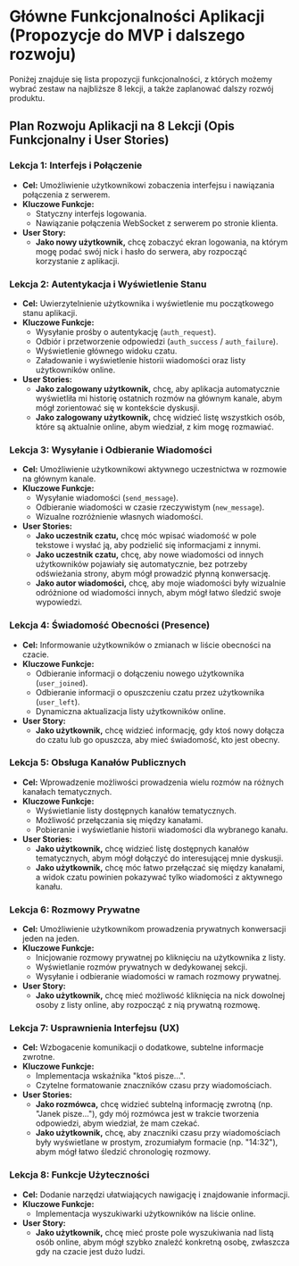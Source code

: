 # Główne Funkcjonalności Aplikacji (Propozycje do MVP i dalszego rozwoju)

Poniżej znajduje się lista propozycji funkcjonalności, z których możemy wybrać zestaw na najbliższe 8 lekcji, a także zaplanować dalszy rozwój produktu.


## Plan Rozwoju Aplikacji na 8 Lekcji (Opis Funkcjonalny i User Stories)

### Lekcja 1: Interfejs i Połączenie

-   **Cel:** Umożliwienie użytkownikowi zobaczenia interfejsu i nawiązania połączenia z serwerem.
-   **Kluczowe Funkcje:**
    -   Statyczny interfejs logowania.
    -   Nawiązanie połączenia WebSocket z serwerem po stronie klienta.
-   **User Story:**
    -   **Jako nowy użytkownik,** chcę zobaczyć ekran logowania, na którym mogę podać swój nick i hasło do serwera, aby rozpocząć korzystanie z aplikacji.

### Lekcja 2: Autentykacja i Wyświetlenie Stanu

-   **Cel:** Uwierzytelnienie użytkownika i wyświetlenie mu początkowego stanu aplikacji.
-   **Kluczowe Funkcje:**
    -   Wysyłanie prośby o autentykację (`auth_request`).
    -   Odbiór i przetworzenie odpowiedzi (`auth_success` / `auth_failure`).
    -   Wyświetlenie głównego widoku czatu.
    -   Załadowanie i wyświetlenie historii wiadomości oraz listy użytkowników online.
-   **User Stories:**
    -   **Jako zalogowany użytkownik,** chcę, aby aplikacja automatycznie wyświetliła mi historię ostatnich rozmów na głównym kanale, abym mógł zorientować się w kontekście dyskusji.
    -   **Jako zalogowany użytkownik,** chcę widzieć listę wszystkich osób, które są aktualnie online, abym wiedział, z kim mogę rozmawiać.

### Lekcja 3: Wysyłanie i Odbieranie Wiadomości

-   **Cel:** Umożliwienie użytkownikowi aktywnego uczestnictwa w rozmowie na głównym kanale.
-   **Kluczowe Funkcje:**
    -   Wysyłanie wiadomości (`send_message`).
    -   Odbieranie wiadomości w czasie rzeczywistym (`new_message`).
    -   Wizualne rozróżnienie własnych wiadomości.
-   **User Stories:**
    -   **Jako uczestnik czatu,** chcę móc wpisać wiadomość w pole tekstowe i wysłać ją, aby podzielić się informacjami z innymi.
    -   **Jako uczestnik czatu,** chcę, aby nowe wiadomości od innych użytkowników pojawiały się automatycznie, bez potrzeby odświeżania strony, abym mógł prowadzić płynną konwersację.
    -   **Jako autor wiadomości,** chcę, aby moje wiadomości były wizualnie odróżnione od wiadomości innych, abym mógł łatwo śledzić swoje wypowiedzi.

### Lekcja 4: Świadomość Obecności (Presence)

-   **Cel:** Informowanie użytkowników o zmianach w liście obecności na czacie.
-   **Kluczowe Funkcje:**
    -   Odbieranie informacji o dołączeniu nowego użytkownika (`user_joined`).
    -   Odbieranie informacji o opuszczeniu czatu przez użytkownika (`user_left`).
    -   Dynamiczna aktualizacja listy użytkowników online.
-   **User Story:**
    -   **Jako użytkownik,** chcę widzieć informację, gdy ktoś nowy dołącza do czatu lub go opuszcza, aby mieć świadomość, kto jest obecny.

### Lekcja 5: Obsługa Kanałów Publicznych

-   **Cel:** Wprowadzenie możliwości prowadzenia wielu rozmów na różnych kanałach tematycznych.
-   **Kluczowe Funkcje:**
    -   Wyświetlanie listy dostępnych kanałów tematycznych.
    -   Możliwość przełączania się między kanałami.
    -   Pobieranie i wyświetlanie historii wiadomości dla wybranego kanału.
-   **User Stories:**
    -   **Jako użytkownik,** chcę widzieć listę dostępnych kanałów tematycznych, abym mógł dołączyć do interesującej mnie dyskusji.
    -   **Jako użytkownik,** chcę móc łatwo przełączać się między kanałami, a widok czatu powinien pokazywać tylko wiadomości z aktywnego kanału.

### Lekcja 6: Rozmowy Prywatne

-   **Cel:** Umożliwienie użytkownikom prowadzenia prywatnych konwersacji jeden na jeden.
-   **Kluczowe Funkcje:**
    -   Inicjowanie rozmowy prywatnej po kliknięciu na użytkownika z listy.
    -   Wyświetlanie rozmów prywatnych w dedykowanej sekcji.
    -   Wysyłanie i odbieranie wiadomości w ramach rozmowy prywatnej.
-   **User Story:**
    -   **Jako użytkownik,** chcę mieć możliwość kliknięcia na nick dowolnej osoby z listy online, aby rozpocząć z nią prywatną rozmowę.

### Lekcja 7: Usprawnienia Interfejsu (UX)

-   **Cel:** Wzbogacenie komunikacji o dodatkowe, subtelne informacje zwrotne.
-   **Kluczowe Funkcje:**
    -   Implementacja wskaźnika "ktoś pisze...".
    -   Czytelne formatowanie znaczników czasu przy wiadomościach.
-   **User Stories:**
    -   **Jako rozmówca,** chcę widzieć subtelną informację zwrotną (np. "Janek pisze..."), gdy mój rozmówca jest w trakcie tworzenia odpowiedzi, abym wiedział, że mam czekać.
    -   **Jako użytkownik,** chcę, aby znaczniki czasu przy wiadomościach były wyświetlane w prostym, zrozumiałym formacie (np. "14:32"), abym mógł łatwo śledzić chronologię rozmowy.

### Lekcja 8: Funkcje Użyteczności

-   **Cel:** Dodanie narzędzi ułatwiających nawigację i znajdowanie informacji.
-   **Kluczowe Funkcje:**
    -   Implementacja wyszukiwarki użytkowników na liście online.
-   **User Story:**
    -   **Jako użytkownik,** chcę mieć proste pole wyszukiwania nad listą osób online, abym mógł szybko znaleźć konkretną osobę, zwłaszcza gdy na czacie jest dużo ludzi.
